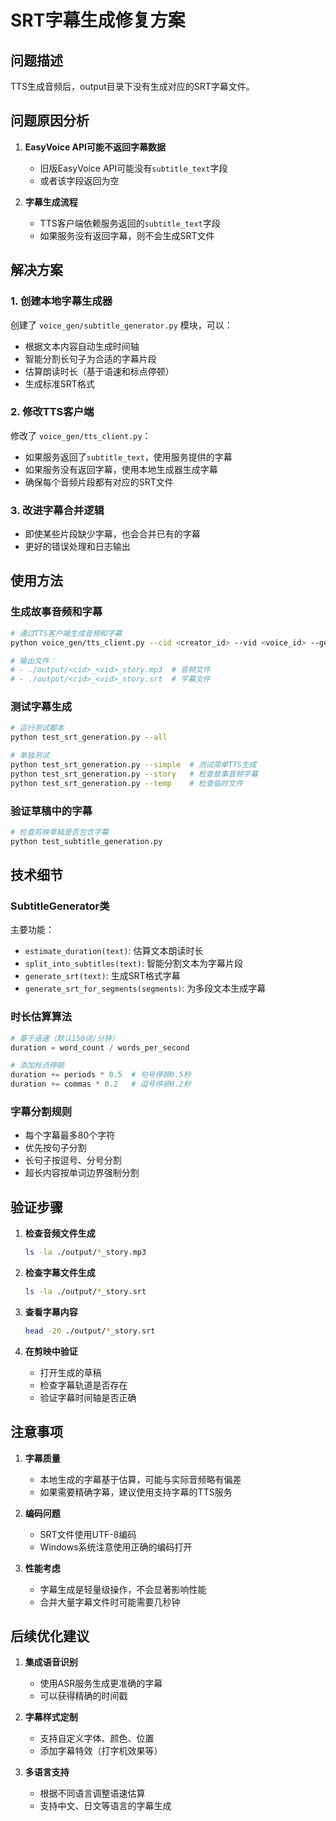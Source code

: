 # SRT字幕生成修复方案

## 问题描述
TTS生成音频后，output目录下没有生成对应的SRT字幕文件。

## 问题原因分析

1. **EasyVoice API可能不返回字幕数据**
   - 旧版EasyVoice API可能没有`subtitle_text`字段
   - 或者该字段返回为空

2. **字幕生成流程**
   - TTS客户端依赖服务返回的`subtitle_text`字段
   - 如果服务没有返回字幕，则不会生成SRT文件

## 解决方案

### 1. 创建本地字幕生成器
创建了 `voice_gen/subtitle_generator.py` 模块，可以：
- 根据文本内容自动生成时间轴
- 智能分割长句子为合适的字幕片段
- 估算朗读时长（基于语速和标点停顿）
- 生成标准SRT格式

### 2. 修改TTS客户端
修改了 `voice_gen/tts_client.py`：
- 如果服务返回了`subtitle_text`，使用服务提供的字幕
- 如果服务没有返回字幕，使用本地生成器生成字幕
- 确保每个音频片段都有对应的SRT文件

### 3. 改进字幕合并逻辑
- 即使某些片段缺少字幕，也会合并已有的字幕
- 更好的错误处理和日志输出

## 使用方法

### 生成故事音频和字幕
```bash
# 通过TTS客户端生成音频和字幕
python voice_gen/tts_client.py --cid <creator_id> --vid <voice_id> --gender <0|1>

# 输出文件：
# - ./output/<cid>_<vid>_story.mp3  # 音频文件
# - ./output/<cid>_<vid>_story.srt  # 字幕文件
```

### 测试字幕生成
```bash
# 运行测试脚本
python test_srt_generation.py --all

# 单独测试
python test_srt_generation.py --simple  # 测试简单TTS生成
python test_srt_generation.py --story   # 检查故事音频字幕
python test_srt_generation.py --temp    # 检查临时文件
```

### 验证草稿中的字幕
```bash
# 检查剪映草稿是否包含字幕
python test_subtitle_generation.py
```

## 技术细节

### SubtitleGenerator类
主要功能：
- `estimate_duration(text)`: 估算文本朗读时长
- `split_into_subtitles(text)`: 智能分割文本为字幕片段
- `generate_srt(text)`: 生成SRT格式字幕
- `generate_srt_for_segments(segments)`: 为多段文本生成字幕

### 时长估算算法
```python
# 基于语速（默认150词/分钟）
duration = word_count / words_per_second

# 添加标点停顿
duration += periods * 0.5  # 句号停顿0.5秒
duration += commas * 0.2   # 逗号停顿0.2秒
```

### 字幕分割规则
- 每个字幕最多80个字符
- 优先按句子分割
- 长句子按逗号、分号分割
- 超长内容按单词边界强制分割

## 验证步骤

1. **检查音频文件生成**
   ```bash
   ls -la ./output/*_story.mp3
   ```

2. **检查字幕文件生成**
   ```bash
   ls -la ./output/*_story.srt
   ```

3. **查看字幕内容**
   ```bash
   head -20 ./output/*_story.srt
   ```

4. **在剪映中验证**
   - 打开生成的草稿
   - 检查字幕轨道是否存在
   - 验证字幕时间轴是否正确

## 注意事项

1. **字幕质量**
   - 本地生成的字幕基于估算，可能与实际音频略有偏差
   - 如果需要精确字幕，建议使用支持字幕的TTS服务

2. **编码问题**
   - SRT文件使用UTF-8编码
   - Windows系统注意使用正确的编码打开

3. **性能考虑**
   - 字幕生成是轻量级操作，不会显著影响性能
   - 合并大量字幕文件时可能需要几秒钟

## 后续优化建议

1. **集成语音识别**
   - 使用ASR服务生成更准确的字幕
   - 可以获得精确的时间戳

2. **字幕样式定制**
   - 支持自定义字体、颜色、位置
   - 添加字幕特效（打字机效果等）

3. **多语言支持**
   - 根据不同语言调整语速估算
   - 支持中文、日文等语言的字幕生成